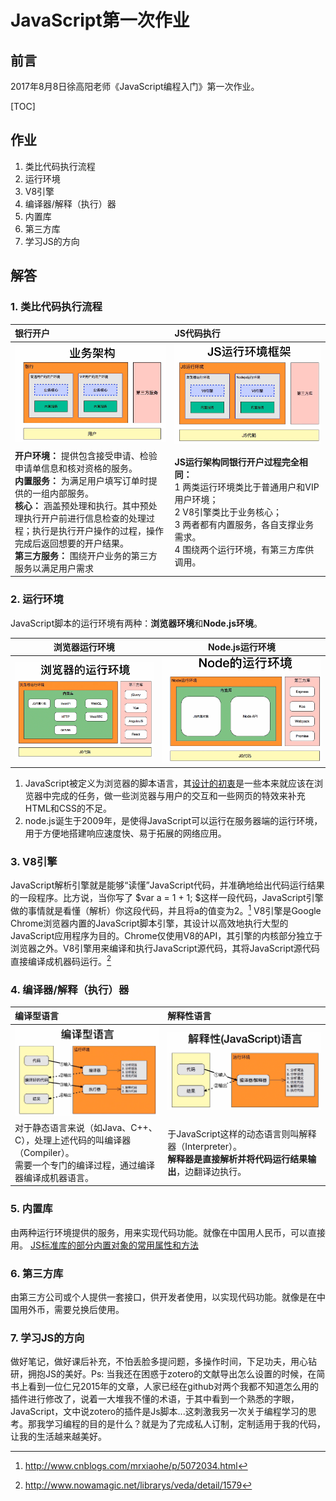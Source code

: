 

# JavaScript第一次作业
## 前言
2017年8月8日徐高阳老师《JavaScript编程入门》第一次作业。

[TOC]

## 作业
1. 类比代码执行流程
2. 运行环境
3. V8引擎
4. 编译器/解释（执行）器 
5. 内置库
6. 第三方库
7. 学习JS的方向

## 解答
### 1. 类比代码执行流程
| 银行开户                                     | JS代码执行                                   |
| :--------------------------------------- | :--------------------------------------- |
| ![1银行开户](https://raw.githubusercontent.com/LydiaLing/MyPostImage/master/Js_Homework/Lesson1/1%E9%93%B6%E8%A1%8C%E5%BC%80%E6%88%B7.png) | ![2JS代码运行](https://github.com/LydiaLing/MyPostImage/blob/master/Js_Homework/Lesson1/2Js%E4%BB%A3%E7%A0%81%E6%89%A7%E8%A1%8C.png?raw=true) |
| **开户环境：** 提供包含接受申请、检验申请单信息和核对资格的服务。<br>**内置服务：** 为满足用户填写订单时提供的一组内部服务。<br>**核心：** 涵盖预处理和执行。其中预处理执行开户前进行信息检查的处理过程；执行是执行开户操作的过程，操作完成后返回想要的开户结果。<br>**第三方服务：** 围绕开户业务的第三方服务以满足用户需求 | **JS运行架构同银行开户过程完全相同：**<br>1 两类运行环境类比于普通用户和VIP用户环境；<br>2 V8引擎类比于业务核心；<br>3 两者都有内置服务，各自支撑业务需求。<br>4 围绕两个运行环境，有第三方库供调用。 |

### 2. 运行环境
JavaScript脚本的运行环境有两种：**浏览器环境**和**Node.js环境**。 

|                 浏览器运行环境                  |               Node.js运行环境                |
| :--------------------------------------: | :--------------------------------------: |
| ![3浏览器的运行环境](https://github.com/LydiaLing/MyPostImage/blob/master/Js_Homework/Lesson1/3%E6%B5%8F%E8%A7%88%E5%99%A8%E7%9A%84%E8%BF%90%E8%A1%8C%E7%8E%AF%E5%A2%83.png?raw=true) | ![4Node的运行环境](https://github.com/LydiaLing/MyPostImage/blob/master/Js_Homework/Lesson1/4node%E7%9A%84%E8%BF%90%E8%A1%8C%E7%8E%AF%E5%A2%83.png?raw=true) |
1. JavaScript被定义为浏览器的脚本语言，其[设计的初衷](https://mp.weixin.qq.com/s?__biz=MzAxOTc0NzExNg==&mid=2665513059&idx=1&sn=a2eaf97d9e3000d15a33681d1b720463#rd)是一些本来就应该在浏览器中完成的任务，做一些浏览器与用户的交互和一些网页的特效来补充HTML和CSS的不足。
2. node.js诞生于2009年，是使得JavaScript可以运行在服务器端的运行环境，用于方便地搭建响应速度快、易于拓展的网络应用。
### 3. V8引擎
JavaScript解析引擎就是能够“读懂”JavaScript代码，并准确地给出代码运行结果的一段程序。比方说，当你写了 $var a = 1 + 1; $这样一段代码，JavaScript引擎做的事情就是看懂（解析）你这段代码，并且将a的值变为2。[^1]
V8引擎是Google Chrome浏览器内置的JavaScript脚本引擎，其设计以高效地执行大型的JavaScript应用程序为目的。Chrome仅使用V8的API，其引擎的内核部分独立于浏览器之外。V8引擎用来编译和执行JavaScript源代码，其将JavaScript源代码直接编译成机器码运行。[^2]

### 4. 编译器/解释（执行）器
| 编译型语言                                    | 解释性语言                                    |
| :--------------------------------------- | :--------------------------------------- |
| ![5编译型语言](https://github.com/LydiaLing/MyPostImage/blob/master/Js_Homework/Lesson1/5%E7%BC%96%E8%AF%91%E5%9E%8B%E8%AF%AD%E8%A8%80.png?raw=true) | ![6解释性语言](https://github.com/LydiaLing/MyPostImage/blob/master/Js_Homework/Lesson1/6%E8%A7%A3%E9%87%8A%E6%80%A7%E8%AF%AD%E8%A8%80.png?raw=true) |
| 对于静态语言来说（如Java、C++、C），处理上述代码的叫编译器（Compiler）。<br>需要一个专门的编译过程，通过编译器编译成机器语言。 | 于JavaScript这样的动态语言则叫解释器（Interpreter）。<br>**解释器是直接解析并将代码运行结果输出**，边翻译边执行。 |

### 5. 内置库
由两种运行环境提供的服务，用来实现代码功能。就像在中国用人民币，可以直接用。
[JS标准库的部分内置对象的常用属性和方法](https://segmentfault.com/a/1190000004954578)
### 6. 第三方库
由第三方公司或个人提供一套接口，供开发者使用，以实现代码功能。就像是在中国用外币，需要兑换后使用。
### 7. 学习JS的方向
做好笔记，做好课后补充，不怕丢脸多提问题，多操作时间，下足功夫，用心钻研，拥抱JS的美好。Ps: 当我还在困惑于zotero的文献导出怎么设置的时候，在简书上看到一位仁兄2015年的文章，人家已经在github对两个我都不知道怎么用的插件进行修改了，说着一大堆我不懂的术语，于其中看到一个熟悉的字眼，JavaScript，文中说zotero的插件是Js脚本...这刺激我另一次关于编程学习的思考。那我学习编程的目的是什么？就是为了完成私人订制，定制适用于我的代码，让我的生活越来越美好。




[^1]: http://www.cnblogs.com/mrxiaohe/p/5072034.html

[^2]: http://www.nowamagic.net/librarys/veda/detail/1579




